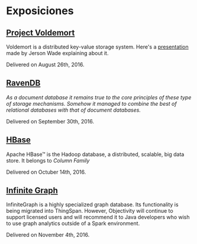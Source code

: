 # Exposiciones

## [Project Voldemort](http://www.project-voldemort.com/voldemort/)

Voldemort is a distributed key-value storage system. Here's a [presentation](https://docs.google.com/presentation/d/1uDDijJLuvizWXT-d_75goXA8PhndmYE5b7VuYZgzbws/edit#slide=id.p) made by Jerson Wade explaining about it.

Delivered on August 26th, 2016. 

## [RavenDB](https://ravendb.net/)

_As a document database it remains true to the core principles of these type of storage mechanisms. Somehow it managed to combine the best of relational databases with that of document databases._

Delivered on September 30th, 2016. 

## [HBase](https://hbase.apache.org/)

Apache HBase™ is the Hadoop database, a distributed, scalable, big data store. It belongs to _Column Family_

Delivered on Octuber 14th, 2016. 

## [Infinite Graph](http://www.objectivity.com/products/infinitegraph/)

InfiniteGraph is a highly specialized graph database. Its functionality is being migrated into ThingSpan. However, Objectivity will continue to support licensed users and will recommend it to Java developers who wish to use graph analytics outside of a Spark environment.

Delivered on November 4th, 2016. 
